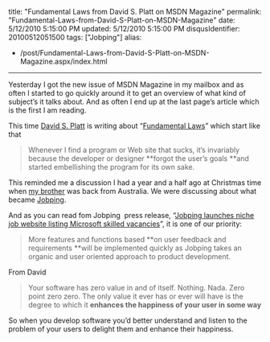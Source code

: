 title: "Fundamental Laws from David S. Platt on MSDN Magazine"
permalink: "Fundamental-Laws-from-David-S-Platt-on-MSDN-Magazine"
date: 5/12/2010 5:15:00 PM
updated: 5/12/2010 5:15:00 PM
disqusIdentifier: 20100512051500
tags: ["Jobping"]
alias:
 - /post/Fundamental-Laws-from-David-S-Platt-on-MSDN-Magazine.aspx/index.html
---
Yesterday I got the new issue of MSDN Magazine in my mailbox and as often I started to go quickly around it to get an overview of what kind of subject’s it talks about. And as often I end up at the last page’s article which is the first I am reading.

This time [David S. Platt](http://msdn.microsoft.com/ee532098.aspx?sdmr=DavidPlatt&sdmi=authors) is writing about “[Fundamental Laws](http://msdn.microsoft.com/en-us/magazine/ff646970.aspx)” which start like that
<!-- more -->

> Whenever I find a program or Web site that sucks, it’s invariably because the developer or designer **forgot the user’s goals **and started embellishing the program for its own sake.

This reminded me a discussion I had a year and a half ago at Christmas time when [my brother](http://myaustraliantrip.blogspot.com/) was back from Australia. We were discussing about what became [Jobping](http://www.jobping.com).

And as you can read fom Jobping  press release, “[Jobping launches niche job website listing Microsoft skilled vacancies](http://blog.jobping.com/2010/04/jobping-launches-niche-job-website.html)”, it is one of our priority:

> More features and functions based **on user feedback and requirements **will be implemented quickly as Jobping takes an organic and user oriented approach to product development.

From David

> Your software has zero value in and of itself. Nothing. Nada. Zero point zero zero. The only value it ever has or ever will have is the degree to which it **enhances the happiness of your user in some way**

So when you develop software you’d better understand and listen to the problem of your users to delight them and enhance their happiness.
